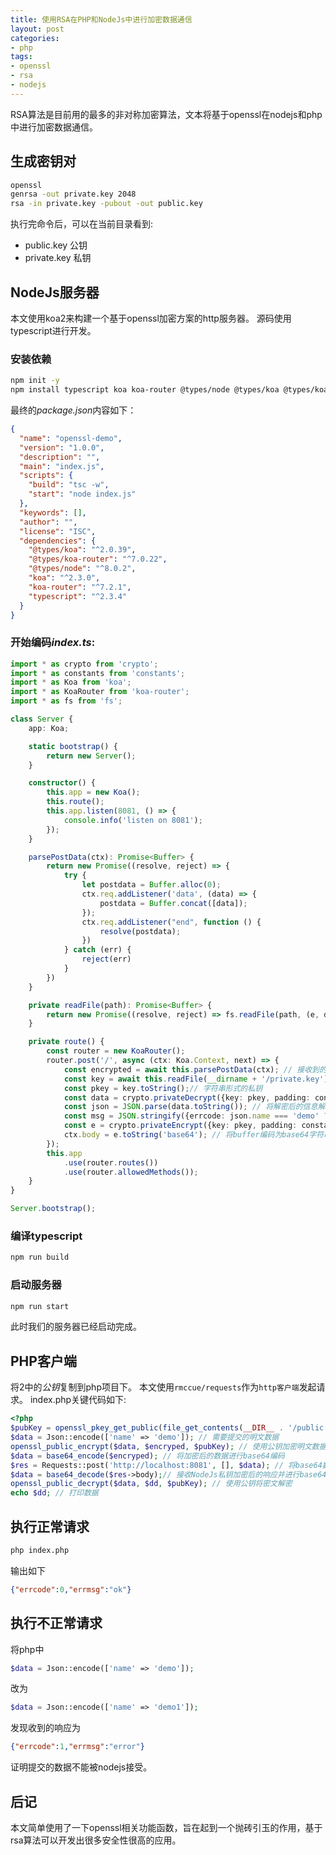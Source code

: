 ```yaml
---
title: 使用RSA在PHP和NodeJs中进行加密数据通信
layout: post
categories:
- php
tags:
- openssl
- rsa
- nodejs
---
```

RSA算法是目前用的最多的非对称加密算法，文本将基于openssl在nodejs和php中进行加密数据通信。

## 生成密钥对
```bash
openssl
genrsa -out private.key 2048
rsa -in private.key -pubout -out public.key
```
执行完命令后，可以在当前目录看到:
+ public.key 公钥
+ private.key 私钥

## NodeJs服务器
本文使用koa2来构建一个基于openssl加密方案的http服务器。
源码使用typescript进行开发。
### 安装依赖
```bash
npm init -y
npm install typescript koa koa-router @types/node @types/koa @types/koa-router --save
```
最终的*package.json*内容如下：

```json
{
  "name": "openssl-demo",
  "version": "1.0.0",
  "description": "",
  "main": "index.js",
  "scripts": {
    "build": "tsc -w",
    "start": "node index.js"
  },
  "keywords": [],
  "author": "",
  "license": "ISC",
  "dependencies": {
    "@types/koa": "^2.0.39",
    "@types/koa-router": "^7.0.22",
    "@types/node": "^8.0.2",
    "koa": "^2.3.0",
    "koa-router": "^7.2.1",
    "typescript": "^2.3.4"
  }
}
```
### 开始编码*index.ts*:

```typescript
import * as crypto from 'crypto';
import * as constants from 'constants';
import * as Koa from 'koa';
import * as KoaRouter from 'koa-router';
import * as fs from 'fs';

class Server {
    app: Koa;

    static bootstrap() {
        return new Server();
    }

    constructor() {
        this.app = new Koa();
        this.route();
        this.app.listen(8081, () => {
            console.info('listen on 8081');
        });
    }

    parsePostData(ctx): Promise<Buffer> {
        return new Promise((resolve, reject) => {
            try {
                let postdata = Buffer.alloc(0);
                ctx.req.addListener('data', (data) => {
                    postdata = Buffer.concat([data]);
                });
                ctx.req.addListener("end", function () {
                    resolve(postdata);
                })
            } catch (err) {
                reject(err)
            }
        })
    }

    private readFile(path): Promise<Buffer> {
        return new Promise((resolve, reject) => fs.readFile(path, (e, data) => e ? reject(e) : resolve(data)));
    }

    private route() {
        const router = new KoaRouter();
        router.post('/', async (ctx: Koa.Context, next) => {
            const encrypted = await this.parsePostData(ctx); // 接收到的经过base64编码后的加密数据
            const key = await this.readFile(__dirname + '/private.key');//读取私钥
            const pkey = key.toString();// 字符串形式的私钥
            const data = crypto.privateDecrypt({key: pkey, padding: constants.RSA_PKCS1_PADDING}, new Buffer(encrypted.toString(), 'base64')); // 使用私钥解密Buffer
            const json = JSON.parse(data.toString()); // 将解密后的信息解码为json对象
            const msg = JSON.stringify({errcode: json.name === 'demo' ? 0 : 1, errmsg: json.name === 'demo' ? 'ok' : 'error'}); // 需要返回的明文数据
            const e = crypto.privateEncrypt({key: pkey, padding: constants.RSA_PKCS1_PADDING}, new Buffer(msg)); // 使用私钥加密返回数据
            ctx.body = e.toString('base64'); // 将buffer编码为base64字符串后返回
        });
        this.app
            .use(router.routes())
            .use(router.allowedMethods());
    }
}

Server.bootstrap();
```
### 编译typescript
```bash
npm run build
```
### 启动服务器
```bash
npm run start
```
此时我们的服务器已经启动完成。

## PHP客户端
将2中的*公钥*复制到php项目下。
本文使用`rmccue/requests`作为`http客户端`发起请求。
index.php关键代码如下:

```php
<?php
$pubKey = openssl_pkey_get_public(file_get_contents(__DIR__ . '/public.key')); // 读取公钥
$data = Json::encode(['name' => 'demo']); // 需要提交的明文数据
openssl_public_encrypt($data, $encryped, $pubKey); // 使用公钥加密明文数据
$data = base64_encode($encryped); // 将加密后的数据进行base64编码
$res = Requests::post('http://localhost:8081', [], $data); // 将base64数据提交到NodeJs
$data = base64_decode($res->body);// 接收NodeJs私钥加密后的响应并进行base64解码
openssl_public_decrypt($data, $dd, $pubKey); // 使用公钥将密文解密
echo $dd; // 打印数据
```

## 执行正常请求
```bash
php index.php
```
输出如下
```json
{"errcode":0,"errmsg":"ok"}
```

## 执行不正常请求
将php中
```php
$data = Json::encode(['name' => 'demo']);
```
改为
```php
$data = Json::encode(['name' => 'demo1']);
```
发现收到的响应为
```json
{"errcode":1,"errmsg":"error"}
```
证明提交的数据不能被nodejs接受。

## 后记
本文简单使用了一下openssl相关功能函数，旨在起到一个抛砖引玉的作用，基于rsa算法可以开发出很多安全性很高的应用。